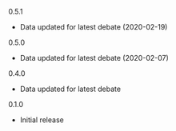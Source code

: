 0.5.1
* Data updated for latest debate (2020-02-19)

0.5.0
* Data updated for latest debate (2020-02-07)

0.4.0
* Data updated for latest debate

0.1.0 
* Initial release
